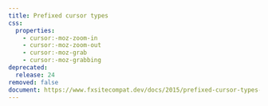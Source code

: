 ```yaml
---
title: Prefixed cursor types
css:
  properties:
    - cursor:-moz-zoom-in
    - cursor:-moz-zoom-out
    - cursor:-moz-grab
    - cursor:-moz-grabbing
deprecated:
  release: 24
removed: false
document: https://www.fxsitecompat.dev/docs/2015/prefixed-cursor-types-will-be-removed/
---
```

